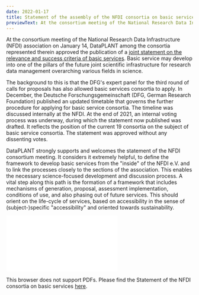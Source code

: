 ```yaml
---
date: 2022-01-17
title: Statement of the assembly of the NFDI consortia on basic services
previewText: At the consortium meeting of the National Research Data Infrastructure (NFDI) association on January 14, DataPLANT among the consortia represented therein approved the publication of a joint statement on the relevance and success criteria of basic services. Basic service may develop into one of the pillars of the future joint scientific infrastructure for research data management overarching various fields in science...
---
```


At the consortium meeting of the National Research Data Infrastructure (NFDI) association on January 14, DataPLANT among the consortia represented therein approved the publication of a [joint statement on the relevance and success criteria of basic services](https://zenodo.org/record/6091657#.Yg0ulIiZPe9 "Stellungnahme der NFDI-Konsortien zu Basisdiensten"). Basic service may develop into one of the pillars of the future joint scientific infrastructure for research data management overarching various fields in science.

The background to this is that the DFG's expert panel for the third round of calls for proposals has also allowed basic services consortia to apply. In December, the Deutsche Forschungsgemeinschaft (DFG, German Research Foundation) published an updated timetable that governs the further procedure for applying for basic service consortia. The timeline was discussed internally at the NFDI. At the end of 2021, an internal voting process was underway, during which the statement now published was drafted. It reflects the position of the current 19 consortia on the subject of basic service consortia. The statement was approved without any dissenting votes.

DataPLANT strongly supports and welcomes the statement of the NFDI consortium meeting. It considers it extremely helpful, to define the framework to develop basic services from the "inside" of the NFDI e.V. and to link the processes closely to the sections of the association. This enables the necessary science-focused development and discussion process. A vital step along this path is the formation of a framework that includes mechanisms of generation, proposal, assessment implementation, conditions of use, and also phasing out of future services. This should orient on the life-cycle of services, based on accessibility in the sense of (subject-)specific "accessibility" and oriented towards sustainability.

<object data="../../files/Stellungnahme-Basisdienste-NFDI-Konsortien_2022.pdf" type="application/pdf" width="700px" height="700px">
    <embed src="../../files/Stellungnahme-Basisdienste-NFDI-Konsortien_2022.pdf">
        <p>This browser does not support PDFs. Please find the Statement of the NFDI consortia on basic services <a href="https://zenodo.org/record/6091657#.Yg0ulIiZPe9">here</a>.</p>
    </embed>
</object>
